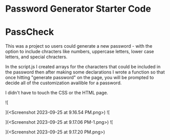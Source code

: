 # Password Generator Starter Code
# PassCheck

This was a project so users could generate a new password - with the option to include chracters like numbers, uppercase letters, lower case letters, and special chracters. 

In the script.js I created arrays for the characters that could be included in the password then after making some declarations I wrote a function so that once hitting "generate password" on the page, you will be prompted to decide all of the customization availible for a password. 

I didn't have to touch the CSS or the HTML page. 

![
    
](<Screenshot 2023-09-25 at 9.16.54 PM.png>)
![ 

](<Screenshot 2023-09-25 at 9.17.06 PM-1.png>)
![
    
](<Screenshot 2023-09-25 at 9.17.20 PM.png>)
